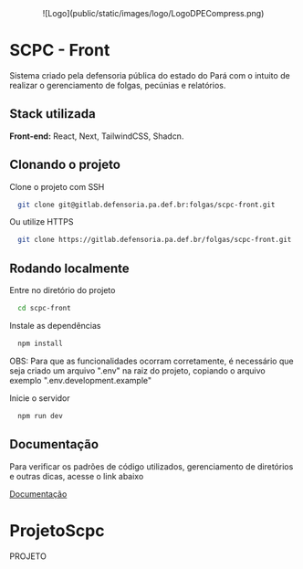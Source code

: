 <div align="center">
  ![Logo](public/static/images/logo/LogoDPECompress.png)
</div>


# SCPC - Front

Sistema criado pela defensoria pública do estado do Pará com o intuito de realizar o gerenciamento de folgas, pecúnias e relatórios.


## Stack utilizada

**Front-end:** React, Next, TailwindCSS, Shadcn.


## Clonando o projeto

Clone o projeto com SSH

```bash
  git clone git@gitlab.defensoria.pa.def.br:folgas/scpc-front.git
```

Ou utilize HTTPS

```bash
  git clone https://gitlab.defensoria.pa.def.br/folgas/scpc-front.git
```
## Rodando localmente

Entre no diretório do projeto

```bash
  cd scpc-front
```

Instale as dependências

```bash
  npm install
```

OBS: Para que as funcionalidades ocorram corretamente, é necessário que seja criado um arquivo ".env" na raiz do projeto, copiando o arquivo exemplo ".env.development.example"

Inicie o servidor

```bash
  npm run dev
```


## Documentação

Para verificar os padrões de código utilizados, gerenciamento de diretórios e outras dicas, acesse o link abaixo

[Documentação](https://wiki.defensoria.pa.def.br/home)
# ProjetoScpc
PROJETO
